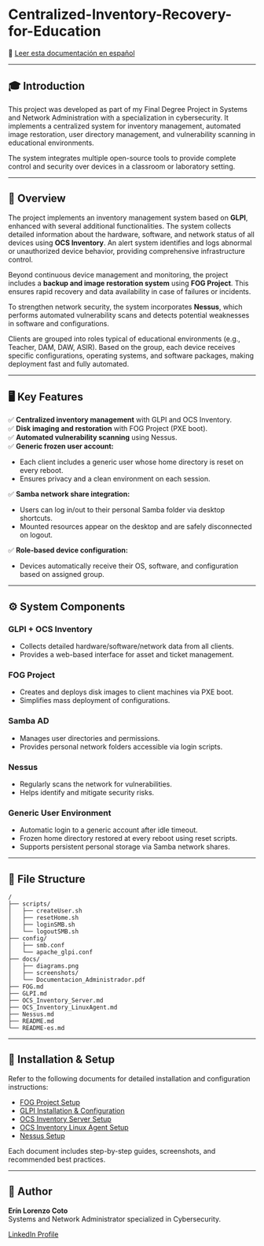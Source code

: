 
# Centralized-Inventory-Recovery-for-Education

📖 [Leer esta documentación en español](README-es.md)

---

## 🎓 Introduction

This project was developed as part of my Final Degree Project in Systems and Network Administration with a specialization in cybersecurity. It implements a centralized system for inventory management, automated image restoration, user directory management, and vulnerability scanning in educational environments.

The system integrates multiple open-source tools to provide complete control and security over devices in a classroom or laboratory setting.

---

## 🚀 Overview

The project implements an inventory management system based on **GLPI**, enhanced with several additional functionalities. The system collects detailed information about the hardware, software, and network status of all devices using **OCS Inventory**. An alert system identifies and logs abnormal or unauthorized device behavior, providing comprehensive infrastructure control.

Beyond continuous device management and monitoring, the project includes a **backup and image restoration system** using **FOG Project**. This ensures rapid recovery and data availability in case of failures or incidents.

To strengthen network security, the system incorporates **Nessus**, which performs automated vulnerability scans and detects potential weaknesses in software and configurations.

Clients are grouped into roles typical of educational environments (e.g., Teacher, DAM, DAW, ASIR). Based on the group, each device receives specific configurations, operating systems, and software packages, making deployment fast and fully automated.

---

## 🖥️ Key Features

✅ **Centralized inventory management** with GLPI and OCS Inventory.  
✅ **Disk imaging and restoration** with FOG Project (PXE boot).  
✅ **Automated vulnerability scanning** using Nessus.  
✅ **Generic frozen user account:**  
- Each client includes a generic user whose home directory is reset on every reboot.
- Ensures privacy and a clean environment on each session.

✅ **Samba network share integration:**  
- Users can log in/out to their personal Samba folder via desktop shortcuts.
- Mounted resources appear on the desktop and are safely disconnected on logout.

✅ **Role-based device configuration:**  
- Devices automatically receive their OS, software, and configuration based on assigned group.

---

## ⚙️ System Components

### GLPI + OCS Inventory
- Collects detailed hardware/software/network data from all clients.
- Provides a web-based interface for asset and ticket management.

### FOG Project
- Creates and deploys disk images to client machines via PXE boot.
- Simplifies mass deployment of configurations.

### Samba AD
- Manages user directories and permissions.
- Provides personal network folders accessible via login scripts.

### Nessus
- Regularly scans the network for vulnerabilities.
- Helps identify and mitigate security risks.

### Generic User Environment
- Automatic login to a generic account after idle timeout.
- Frozen home directory restored at every reboot using reset scripts.
- Supports persistent personal storage via Samba network shares.

---

## 📂 File Structure

```
/
├── scripts/
│   ├── createUser.sh
│   ├── resetHome.sh
│   ├── loginSMB.sh
│   └── logoutSMB.sh
├── config/
│   ├── smb.conf
│   └── apache_glpi.conf
├── docs/
│   ├── diagrams.png
│   ├── screenshots/
│   └── Documentacion_Administrador.pdf
├── FOG.md
├── GLPI.md
├── OCS_Inventory_Server.md
├── OCS_Inventory_LinuxAgent.md
├── Nessus.md
├── README.md
└── README-es.md
```

---

## 📝 Installation & Setup

Refer to the following documents for detailed installation and configuration instructions:

- [FOG Project Setup](FOG.md)
- [GLPI Installation & Configuration](GLPI.md)
- [OCS Inventory Server Setup](OCS_Inventory_Server.md)
- [OCS Inventory Linux Agent Setup](OCS_Inventory_LinuxAgent.md)
- [Nessus Setup](Nessus.md)

Each document includes step-by-step guides, screenshots, and recommended best practices.

---

## 👤 Author

**Erín Lorenzo Coto**  
Systems and Network Administrator specialized in Cybersecurity.

[LinkedIn Profile](www.linkedin.com/in/erín-lorenzo-coto) 
